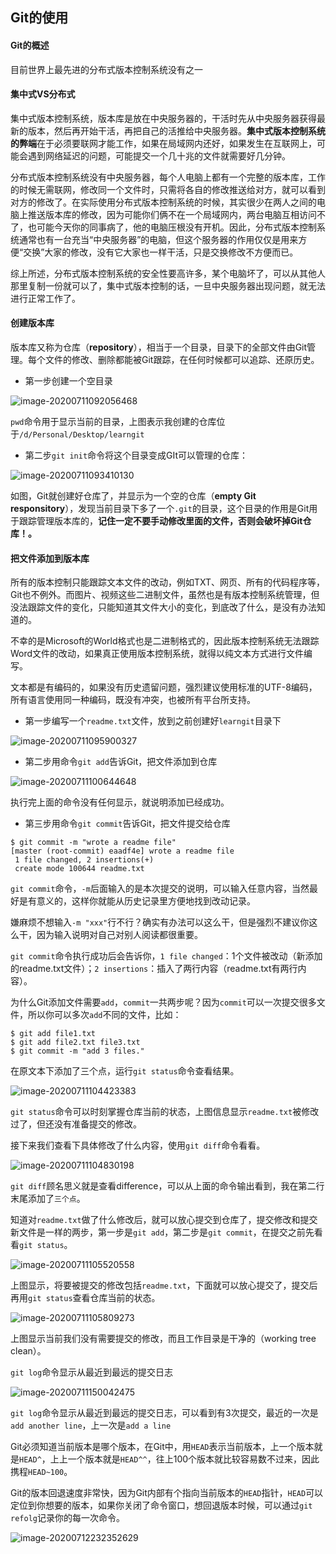 ## Git的使用

#### Git的概述

目前世界上最先进的分布式版本控制系统没有之一

#### 集中式VS分布式

集中式版本控制系统，版本库是放在中央服务器的，干活时先从中央服务器获得最新的版本，然后再开始干活，再把自己的活推给中央服务器。**集中式版本控制系统的弊端**在于必须要联网才能工作，如果在局域网内还好，如果发生在互联网上，可能会遇到网络延迟的问题，可能提交一个几十兆的文件就需要好几分钟。

分布式版本控制系统没有中央服务器，每个人电脑上都有一个完整的版本库，工作的时候无需联网，修改同一个文件时，只需将各自的修改推送给对方，就可以看到对方的修改了。在实际使用分布式版本控制系统的时候，其实很少在两人之间的电脑上推送版本库的修改，因为可能你们俩不在一个局域网内，两台电脑互相访问不了，也可能今天你的同事病了，他的电脑压根没有开机。因此，分布式版本控制系统通常也有一台充当“中央服务器”的电脑，但这个服务器的作用仅仅是用来方便“交换”大家的修改，没有它大家也一样干活，只是交换修改不方便而已。

综上所述，分布式版本控制系统的安全性要高许多，某个电脑坏了，可以从其他人那里复制一份就可以了，集中式版本控制的话，一旦中央服务器出现问题，就无法进行正常工作了。

#### 创建版本库

版本库又称为仓库（**repository**），相当于一个目录，目录下的全部文件由Git管理。每个文件的修改、删除都能被Git跟踪，在任何时候都可以追踪、还原历史。

* 第一步创建一个空目录

![image-20200711092056468](C:\Users\68300110\AppData\Roaming\Typora\typora-user-images\image-20200711092056468.png)

`pwd`命令用于显示当前的目录，上图表示我创建的仓库位于`/d/Personal/Desktop/learngit`

* 第二步`git init`命令将这个目录变成GIt可以管理的仓库：

![image-20200711093410130](C:\Users\68300110\AppData\Roaming\Typora\typora-user-images\image-20200711093410130.png)

如图，Git就创建好仓库了，并显示为一个空的仓库（**empty Git responsitory**），发现当前目录下多了一个`.git`的目录，这个目录的作用是Git用于跟踪管理版本库的，**记住一定不要手动修改里面的文件，否则会破坏掉Git仓库！。**

#### 把文件添加到版本库

所有的版本控制只能跟踪文本文件的改动，例如TXT、网页、所有的代码程序等，Git也不例外。而图片、视频这些二进制文件，虽然也是有版本控制系统管理，但没法跟踪文件的变化，只能知道其文件大小的变化，到底改了什么，是没有办法知道的。

不幸的是Microsoft的World格式也是二进制格式的，因此版本控制系统无法跟踪Word文件的改动，如果真正使用版本控制系统，就得以纯文本方式进行文件编写。

文本都是有编码的，如果没有历史遗留问题，强烈建议使用标准的UTF-8编码，所有语言使用同一种编码，既没有冲突，也被所有平台所支持。

* 第一步编写一个`readme.txt`文件，放到之前创建好`learngit`目录下

![image-20200711095900327](C:\Users\68300110\AppData\Roaming\Typora\typora-user-images\image-20200711095900327.png)

* 第二步用命令`git add`告诉Git，把文件添加到仓库

![image-20200711100644648](C:\Users\68300110\AppData\Roaming\Typora\typora-user-images\image-20200711100644648.png)

执行完上面的命令没有任何显示，就说明添加已经成功。

* 第三步用命令`git commit`告诉Git，把文件提交给仓库

```
$ git commit -m "wrote a readme file"
[master (root-commit) eaadf4e] wrote a readme file
 1 file changed, 2 insertions(+)
 create mode 100644 readme.txt
```

`git commit`命令，`-m`后面输入的是本次提交的说明，可以输入任意内容，当然最好是有意义的，这样你就能从历史记录里方便地找到改动记录。

嫌麻烦不想输入`-m "xxx"`行不行？确实有办法可以这么干，但是强烈不建议你这么干，因为输入说明对自己对别人阅读都很重要。

`git commit`命令执行成功后会告诉你，`1 file changed`：1个文件被改动（新添加的readme.txt文件）；`2 insertions`：插入了两行内容（readme.txt有两行内容）。

为什么Git添加文件需要`add`，`commit`一共两步呢？因为`commit`可以一次提交很多文件，所以你可以多次`add`不同的文件，比如：

```
$ git add file1.txt
$ git add file2.txt file3.txt
$ git commit -m "add 3 files."
```

在原文本下添加了三个点，运行`git status`命令查看结果。

![image-20200711104423383](C:\Users\68300110\AppData\Roaming\Typora\typora-user-images\image-20200711104423383.png)

`git status`命令可以时刻掌握仓库当前的状态，上图信息显示`readme.txt`被修改过了，但还没有准备提交的修改。

接下来我们查看下具体修改了什么内容，使用`git diff`命令看看。

![image-20200711104830198](C:\Users\68300110\AppData\Roaming\Typora\typora-user-images\image-20200711104830198.png)

`git diff`顾名思义就是查看difference，可以从上面的命令输出看到，我在第二行末尾添加了`三个点`。

知道对`readme.txt`做了什么修改后，就可以放心提交到仓库了，提交修改和提交新文件是一样的两步，第一步是`git add`，第二步是`git commit`，在提交之前先看看`git status`。

![image-20200711105520558](C:\Users\68300110\AppData\Roaming\Typora\typora-user-images\image-20200711105520558.png)

上图显示，将要被提交的修改包括`readme.txt`，下面就可以放心提交了，提交后再用`git status`查看仓库当前的状态。

![image-20200711105809273](C:\Users\68300110\AppData\Roaming\Typora\typora-user-images\image-20200711105809273.png)

上图显示当前我们没有需要提交的修改，而且工作目录是干净的（working tree clean）。

`git log`命令显示从最近到最远的提交日志

![image-20200711150042475](C:\Users\68300110\AppData\Roaming\Typora\typora-user-images\image-20200711150042475.png)

`git log`命令显示从最近到最远的提交日志，可以看到有3次提交，最近的一次是`add another line`，上一次是`add a line`

Git必须知道当前版本是哪个版本，在Git中，用`HEAD`表示当前版本，上一个版本就是`HEAD^`，上上一个版本就是`HEAD^^`，往上100个版本就比较容易数不过来，因此携程`HEAD~100`。

Git的版本回退速度非常快，因为Git内部有个指向当前版本的`HEAD`指针，`HEAD`可以定位到你想要的版本，如果你关闭了命令窗口，想回退版本时候，可以通过`git refolg`记录你的每一次命令。

![image-20200712232352629](C:\Users\68300110\AppData\Roaming\Typora\typora-user-images\image-20200712232352629.png)

